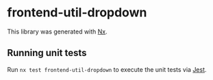 # frontend-util-dropdown

This library was generated with [Nx](https://nx.dev).

## Running unit tests

Run `nx test frontend-util-dropdown` to execute the unit tests via [Jest](https://jestjs.io).
